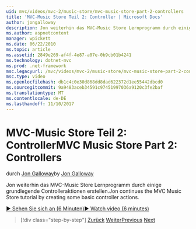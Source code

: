 ```yaml
---
uid: mvc/videos/mvc-2/music-store/mvc-music-store-part-2-controllers
title: 'MVC-Music Store Teil 2: Controller | Microsoft Docs'
author: jongalloway
description: Jon weiterhin das MVC-Music Store Lernprogramm durch einige grundlegende Controlleraktionen erstellen.
ms.author: aspnetcontent
manager: wpickett
ms.date: 06/22/2010
ms.topic: article
ms.assetid: 2849e269-af4f-4e87-a07e-0b9cb01b4241
ms.technology: dotnet-mvc
ms.prod: .net-framework
msc.legacyurl: /mvc/videos/mvc-2/music-store/mvc-music-store-part-2-controllers
msc.type: video
ms.openlocfilehash: db1c4c0e30d868dd8dad622372d1ee55442dbcd0
ms.sourcegitcommit: 9a9483aceb34591c97451997036a9120c3fe2baf
ms.translationtype: MT
ms.contentlocale: de-DE
ms.lasthandoff: 11/10/2017
---
```

<a name="mvc-music-store-part-2-controllers"></a><span data-ttu-id="a5c0b-103">MVC-Music Store Teil 2: Controller</span><span class="sxs-lookup"><span data-stu-id="a5c0b-103">MVC Music Store Part 2: Controllers</span></span>
====================
<span data-ttu-id="a5c0b-104">durch [Jon Galloway](https://github.com/jongalloway)</span><span class="sxs-lookup"><span data-stu-id="a5c0b-104">by [Jon Galloway](https://github.com/jongalloway)</span></span>

<span data-ttu-id="a5c0b-105">Jon weiterhin das MVC-Music Store Lernprogramm durch einige grundlegende Controlleraktionen erstellen.</span><span class="sxs-lookup"><span data-stu-id="a5c0b-105">Jon continues the MVC Music Store tutorial by creating some basic controller actions.</span></span>

[<span data-ttu-id="a5c0b-106">&#9654; Sehen Sie sich an (6 Minuten)</span><span class="sxs-lookup"><span data-stu-id="a5c0b-106">&#9654; Watch video (6 minutes)</span></span>](https://channel9.msdn.com/Blogs/ASP-NET-Site-Videos/mvc-music-store-part-2-controllers)

>[!div class="step-by-step"]
<span data-ttu-id="a5c0b-107">[Zurück](mvc-music-store-part-1-intro-tools-and-project-structure.md)
[Weiter](mvc-music-store-part-3-views-and-viewmodels.md)</span><span class="sxs-lookup"><span data-stu-id="a5c0b-107">[Previous](mvc-music-store-part-1-intro-tools-and-project-structure.md)
[Next](mvc-music-store-part-3-views-and-viewmodels.md)</span></span>
